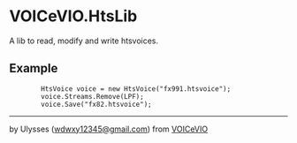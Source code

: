 # VOICeVIO.HtsLib
A lib to read, modify and write htsvoices.

## Example

            HtsVoice voice = new HtsVoice("fx991.htsvoice");
            voice.Streams.Remove(LPF);
            voice.Save("fx82.htsvoice");

---

by Ulysses (wdwxy12345@gmail.com) from [VOICeVIO](https://github.com/VOICeVIO)